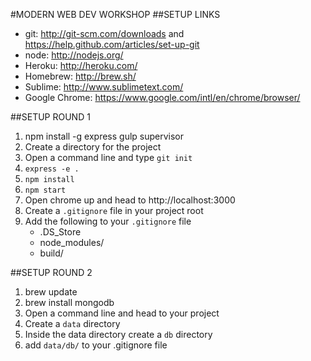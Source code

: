 #MODERN WEB DEV WORKSHOP
##SETUP LINKS
* git: http://git-scm.com/downloads and https://help.github.com/articles/set-up-git
* node: http://nodejs.org/
* Heroku: http://heroku.com/
* Homebrew: http://brew.sh/
* Sublime: http://www.sublimetext.com/
* Google Chrome: https://www.google.com/intl/en/chrome/browser/

##SETUP ROUND 1
1. npm install -g express gulp supervisor
2. Create a directory for the project
3. Open a command line and type `git init`
4. `express -e .`
5. `npm install`
6. `npm start`
7. Open chrome up and head to http://localhost:3000
8. Create a `.gitignore` file in your project root
9. Add the following to your `.gitignore` file
	* .DS_Store
	* node_modules/
	* build/

##SETUP ROUND 2
1. brew update
2. brew install mongodb
3. Open a command line and head to your project
4. Create a `data` directory
5. Inside the data directory create a `db` directory
6. add `data/db/` to your .gitignore file